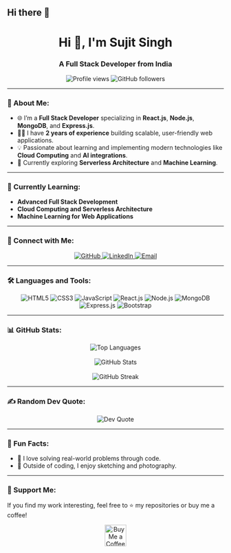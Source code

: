 ## Hi there 👋

<h1 align="center">Hi 👋, I'm Sujit Singh</h1>
<h3 align="center">A Full Stack Developer from India</h3>

<p align="center">
  <img src="https://komarev.com/ghpvc/?username=sujitsingh521&label=Profile%20views&color=0e75b6&style=flat" alt="Profile views" />
  <img src="https://img.shields.io/github/followers/sujitsingh521?label=Followers&style=social" alt="GitHub followers" />
</p>

---

### 🚀 About Me:
- 🌐 I’m a **Full Stack Developer** specializing in **React.js**, **Node.js**, **MongoDB**, and **Express.js**.
- 👨‍💻 I have **2 years of experience** building scalable, user-friendly web applications.
- 💡 Passionate about learning and implementing modern technologies like **Cloud Computing** and **AI integrations**.
- 🎯 Currently exploring **Serverless Architecture** and **Machine Learning**.

---

### 🌱 Currently Learning:
- **Advanced Full Stack Development**  
- **Cloud Computing and Serverless Architecture**  
- **Machine Learning for Web Applications**  

---

### 🔗 Connect with Me:
<p align="center">
  <a href="https://github.com/sujitsingh521" target="_blank">
    <img src="https://img.icons8.com/ios-glyphs/30/000000/github.png" alt="GitHub" />
  </a>
  <a href="https://www.linkedin.com/in/sujitsingh521/" target="_blank">
    <img src="https://img.icons8.com/color/48/000000/linkedin.png" alt="LinkedIn" />
  </a>
  <a href="mailto:sujitsingh521@example.com" target="_blank">
    <img src="https://img.icons8.com/color/48/000000/gmail.png" alt="Email" />
  </a>
</p>

---

### 🛠️ Languages and Tools:
<div align="center">
  <img src="https://img.icons8.com/color/48/000000/html-5.png" alt="HTML5" />
  <img src="https://img.icons8.com/color/48/000000/css3.png" alt="CSS3" />
  <img src="https://img.icons8.com/color/48/000000/javascript.png" alt="JavaScript" />
  <img src="https://img.icons8.com/color/48/000000/react-native.png" alt="React.js" />
  <img src="https://img.icons8.com/color/48/000000/nodejs.png" alt="Node.js" />
  <img src="https://img.icons8.com/color/48/000000/mongodb.png" alt="MongoDB" />
  <img src="https://img.icons8.com/color/48/000000/express-js.png" alt="Express.js" />
  <img src="https://img.icons8.com/color/48/000000/bootstrap.png" alt="Bootstrap" />
</div>

---

### 📊 GitHub Stats:
<div align="center">
  <img src="https://github-readme-stats.vercel.app/api/top-langs/?username=sujitsingh521&layout=compact&theme=radical" alt="Top Languages" />
  <br><br>
  <img src="https://github-readme-stats.vercel.app/api?username=sujitsingh521&show_icons=true&theme=radical" alt="GitHub Stats" />
  <br><br>
  <img src="https://github-readme-streak-stats.herokuapp.com/?user=sujitsingh521&theme=radical" alt="GitHub Streak" />
</div>

---

### ✍️ Random Dev Quote:
<div align="center">
  <img src="https://quotes-github-readme.vercel.app/api?type=horizontal&theme=radical" alt="Dev Quote" />
</div>

---

### 🎯 Fun Facts:
- 🔭 I love solving real-world problems through code.  
- 🎨 Outside of coding, I enjoy sketching and photography.  

---

### 💖 Support Me:
If you find my work interesting, feel free to ⭐️ my repositories or buy me a coffee!  
<p align="center">
  <a href="https://www.buymeacoffee.com/sujitsingh" target="_blank">
    <img src="https://img.icons8.com/ios-filled/100/000000/coffee.png" height="50" alt="Buy Me a Coffee" />
  </a>
</p>
